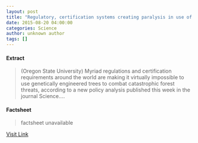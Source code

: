 ```yaml
---
layout: post
title: "Regulatory, certification systems creating paralysis in use of genetically altered trees"
date: 2015-08-20 04:00:00
categories: Science
author: unknown author
tags: []
---
```



#### Extract
>(Oregon State University) Myriad regulations and certification requirements around the world are making it virtually impossible to use genetically engineered trees to combat catastrophic forest threats, according to a new policy analysis published this week in the journal Science....

#### Factsheet
>factsheet unavailable

[Visit Link](http://www.eurekalert.org/pub_releases/2015-08/osu-rcs081715.php)


